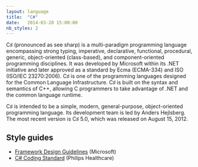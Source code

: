 ```yaml
---
layout: language
title:  "C#"
date:   2014-03-20 15:00:00
nb_styles: 2
---
```


C♯ (pronounced as see sharp) is a multi-paradigm programming language encompassing strong typing, imperative, declarative, functional, procedural, generic, object-oriented (class-based), and component-oriented programming disciplines. It was developed by Microsoft within its .NET initiative and later approved as a standard by Ecma (ECMA-334) and ISO (ISO/IEC 23270:2006). C♯ is one of the programming languages designed for the Common Language Infrastructure. C♯ is built on the syntax and semantics of C++, allowing C programmers to take advantage of .NET and the common language runtime.

C♯ is intended to be a simple, modern, general-purpose, object-oriented programming language. Its development team is led by Anders Hejlsberg. The most recent version is C♯ 5.0, which was released on August 15, 2012.

## Style guides

- [Framework Design Guidelines](http://msdn.microsoft.com/en-us/library/ms229042.aspx) (Microsoft)
- [C# Coding Standard](http://www.tiobe.com/content/paperinfo/gemrcsharpcs.pdf) (Philips Healthcare)